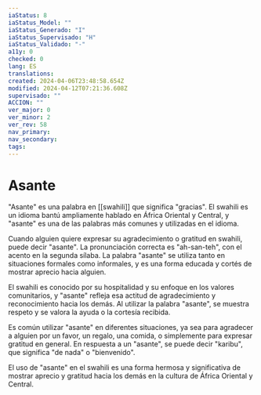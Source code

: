 ```yaml
---
iaStatus: 8
iaStatus_Model: ""
iaStatus_Generado: "I"
iaStatus_Supervisado: "H"
iaStatus_Validado: "-"
a11y: 0
checked: 0
lang: ES
translations: 
created: 2024-04-06T23:48:58.654Z
modified: 2024-04-12T07:21:36.608Z
supervisado: ""
ACCION: ""
ver_major: 0
ver_minor: 2
ver_rev: 58
nav_primary: 
nav_secondary: 
tags:
---
```

# Asante

"Asante" es una palabra en [[swahili]] que significa "gracias". El swahili es un idioma bantú ampliamente hablado en África Oriental y Central, y "asante" es una de las palabras más comunes y utilizadas en el idioma.

Cuando alguien quiere expresar su agradecimiento o gratitud en swahili, puede decir "asante". La pronunciación correcta es "ah-san-teh", con el acento en la segunda sílaba. La palabra "asante" se utiliza tanto en situaciones formales como informales, y es una forma educada y cortés de mostrar aprecio hacia alguien.

El swahili es conocido por su hospitalidad y su enfoque en los valores comunitarios, y "asante" refleja esa actitud de agradecimiento y reconocimiento hacia los demás. Al utilizar la palabra "asante", se muestra respeto y se valora la ayuda o la cortesía recibida.

Es común utilizar "asante" en diferentes situaciones, ya sea para agradecer a alguien por un favor, un regalo, una comida, o simplemente para expresar gratitud en general. En respuesta a un "asante", se puede decir "karibu", que significa "de nada" o "bienvenido".

El uso de "asante" en el swahili es una forma hermosa y significativa de mostrar aprecio y gratitud hacia los demás en la cultura de África Oriental y Central.
